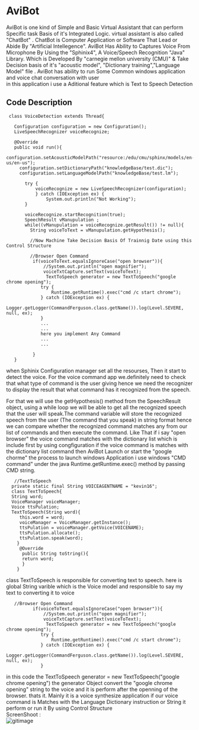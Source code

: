 # AviBot

AviBot is one kind of Simple and Basic Virtual Assistant that can perform Specific
task Basis of it's Integrated Logic. virtual assistant is also called "ChatBot" .
ChatBot is Computer Application or Software That Lead or Abide By 
"Artificial Intellegence". AviBot Has Ability to Captures Voice From Microphone By 
Using the "Sphinix4", A Voice/Speech Recognition "Java" Library. Which is 
Developed By "carnegie mellon university (CMU)" & Take Decision basis of it's 
"acoustic model", "Dictionary training","Language Model" file . AviBot has ability
to run Some Common windows application and voice chat conversation with user  
in this application i use a Aditional feature which is Text to Speech Detection

## Code Description

     class VoiceDetection extends Thread{
        
       Configuration configuration = new Configuration();
       LiveSpeechRecognizer voiceRecognize;
       
       @Override
       public void run(){
         configuration.setAcousticModelPath("resource:/edu/cmu/sphinx/models/en-us/en-us");
         configuration.setDictionaryPath("knowledgeBase/test.dic");
         configuration.setLanguageModelPath("knowledgeBase/test.lm");
         
           try {
               voiceRecognize = new LiveSpeechRecognizer(configuration);
               } catch (IOException ex) {
                   System.out.println("Not Working");
           }
           
           voiceRecognize.startRecognition(true);
           SpeechResult vManupulation ;
           while((vManupulation = voiceRecognize.getResult()) != null){
             String voiceToText = vManupulation.getHypothesis();
              
             //Now Machine Take Decision Basis Of Trainnig Date using this Control Structure 
             
             //Browser Open Command
              if(voiceToText.equalsIgnoreCase("open browser")){
                  //System.out.println("open magnifier");
                  voiceTxtCapture.setText(voiceToText);
                   TextToSpeech generator = new TextToSpeech("google chrome opening");
                 try {
                     Runtime.getRuntime().exec("cmd /c start chrome");
                 } catch (IOException ex) {
                     Logger.getLogger(CommandFerguson.class.getName()).log(Level.SEVERE, null, ex);
                 }
                 ...
                 ...
                 here you implement Any Command
                 ...
                 ...
                 
              }
       }
       
when Sphinix Configuration manager set all the resourses, Then it start to detect the voice. For the voice command app we.definitely need to check that what type of command is the user giving hence we need the recognizer to display the result that what command has it recognized from the speech.

For that we will use the getHypothesis() method from the SpeechResult object, using a while loop we will be able to get all the recognized speech that the user will speak.The command variable will store the recognized speech from the user (The command that you speak) in string format hence we can compare whether the recognized command matches any from our list of commands and then execute the command. Like That if i say "open browser" the voice command matches with the dictionary list which is include first by using congfiguration if the voice command is matches with the dictionary list command then AviBot Launch or start the "google chorme"
the process to launch windows Application i use windows "CMD command" under the java Runtime.getRuntime.exec() method by passing CMD string.  

       //TextToSpeech
      private static final String VOICEAGENTNAME = "kevin16";  
      class TextToSpeech{
      String word;
      VoiceManager voiceManager;
      Voice ttsPulation;
      TextToSpeech(String word){
         this.word = word;
         voiceManager = VoiceManager.getInstance();
         ttsPulation = voiceManager.getVoice(VOICENAME);
         ttsPulation.allocate();
         ttsPulation.speak(word);
        }
         @Override
          public String toString(){
          return word;
          }
        }

     
 class TextToSpeech is responsible for converting text to speech. here is global String varible which is the Voice model and responsible to say my text to converting it to voice
     
       //Browser Open Command
              if(voiceToText.equalsIgnoreCase("open browser")){
                  //System.out.println("open magnifier");
                  voiceTxtCapture.setText(voiceToText);
                   TextToSpeech generator = new TextToSpeech("google chrome opening");
                 try {
                     Runtime.getRuntime().exec("cmd /c start chrome");
                 } catch (IOException ex) {
                     Logger.getLogger(CommandFerguson.class.getName()).log(Level.SEVERE, null, ex);
                 }
                 
   in this code the TextToSpeech generator = new TextToSpeech("google chrome opening") the generator Object convert the  "google chrome opening" string to the voice and it is perform after the openning of the browser.
     thats it. Mainly it is a voice synthesize application if our voice command is Matches with the Language Dictionary instruction or String it perform or run it By using Control Structure      
    ScreenShoot : <br/>
    ![gitimage](https://user-images.githubusercontent.com/21225215/36890145-0895790a-1e27-11e8-89c2-d048e7e30b1a.png)
     
